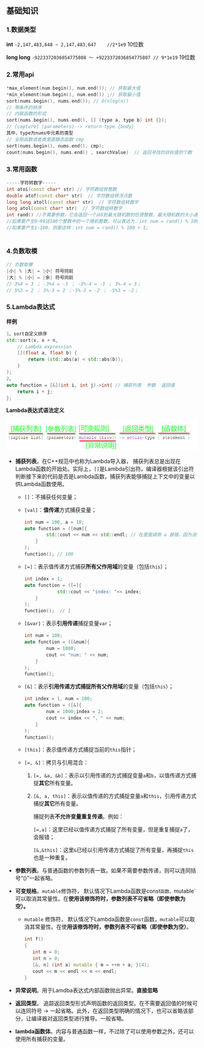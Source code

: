 ## 基础知识

### 1.数据类型

**int**					`-2,147,483,648 ~ 2,147,483,647    //2*1e9` 10位数

**long long**		`-9223372036854775808 ～ +9223372036854775807 // 9*1e19` 19位数

### 2.常用api

```c++
*max_element(num.begin(), num.end()); // 获取最大值   
*min_element(num.begin(), num.end()) ;// 获取最小值
sort(nums.begin(), nums.end()); // O(nlog(n))
// 带条件的排序
// 内联函数的形式
sort(nums.begin(), nums.end(), [] (type a, type b) int {});
// [capture] (parameters) -> return-type {body}
其中，type为nums中元素的类型
// 全局函数或者类里面静态函数 cmp
sort(nums.begin(), nums.end(), cmp);
count(nums.begin(), nums.end() , searchValue)  // 返回寻找的目标值的个数
```

### 3.常用函数

```c++
-----字符转数字-----
int atoi(const char* str) // 字符数组转整数
double atof(const char* str)  // 字符数组转浮点数
long long atoll(const char* str)  // 字符数组转数字
long atol(const char* str)  // 字符数组转数字
int rand() //不需要参数，它会返回一个从0到最大随机数的任意整数，最大随机数的大小通常是固定的一个大整数。
//如果要产生0~99这100个整数中的一个随机整数，可以表达为：int num = rand() % 100;
//如果要产生1~100，则是这样：int num = rand() % 100 + 1;  
    
```

### 4.负数取模

```c++
// 负数取模
|小| % |大| = |小| 符号同前
|大| % |小| = |余| 符号同前
// 3%4 = 3 ； -3%4 = -3 ； -3%-4 = -3 ； 3%-4 = 3；
// 5%3 = 2 ； 5%-3 = 2 ；-5%-3 = -2 ； -5%3 = -2；
```

### 5.Lambda表达式

**样例**

```c++
1、sort自定义排序
std::sort(x, x + n,
    // Lambda expression
    [](float a, float b) {            
        return (std::abs(a) < std::abs(b));
    }
);
2、
auto function = [&](int i, int j)->int{ // 捕获列表  参数  返回值
    return i + j;
};
```

**Lambda表达式语法定义**

![image-20230525150809334](typora文档图片/image-20230525150809334.png)

- **捕获列表**。在C++规范中也称为Lambda导入器， 捕获列表总是出现在Lambda函数的开始处。实际上，`[]`是Lambda引出符。编译器根据该引出符判断接下来的代码是否是Lambda函数，捕获列表能够捕捉上下文中的变量以供Lambda函数使用。

    - `[]`：不捕获任何变量；

    - `[val]`：**值传递**方式捕获变量；

        ```c++
        int num = 100, a = 10;
        auto function = ([num]{
                std::cout << num << std::endl; // 在里面调用 a 报错，因为没有传递值
            }
        );
        function(); // 100
        ```

    - `[=]`：表示值传递方式捕获**所有父作用域**的变量（包括`this`）；

        ```c++
        int index = 1;
        auto function = ([=]{
                    std::cout << "index: "<< index;
            }
        );
        function();  // 1
        ```

        

    - `[&var]`：表示**引用传递**捕捉变量`var`；

        ```c++
        int num = 100;
        auto function = ([&num]{
                num = 1000;
                cout << "num: " << num;
            }
        );
        function();
        ```

    - `[&]`：表示**引用传递方式捕捉所有父作用域**的变量（包括`this`）；

        ```c++
        int index = 1, num = 100;
        auto function = ([&]{
                num = 1000;index = 2;
                cout << index << ", " << num;
            }
        );
        function();
        ```

    - `[this]`：表示值传递方式捕捉当前的`this`指针；

    - `[=, &]`：拷贝与引用混合：

        1. `[=, &a, &b]`：表示以引用传递的方式捕捉变量`a`和`b`，以值传递方式捕捉**其它**所有变量。

        2. `[&, a, this]`：表示以值传递的方式捕捉变量`a`和`this`，引用传递方式捕捉**其它**所有变量。

            捕捉列表**不允许变量重复传递**。例如：

            `[=,a]`：这里已经以值传递方式捕捉了所有变量，但是重复捕捉`a`了，会报错；

            `[&,&this]`：这里`&`已经以引用传递方式捕捉了所有变量，再捕捉`this`也是一种重复。

            

- **参数列表**。与普通函数的参数列表一致。如果不需要参数传递，则可以连同括号“()”一起省略。

- **可变规格**。`mutable`修饰符， 默认情况下Lambda函数是const`函数，`mutable`可以取消其常量性。在**使用该修饰符时，参数列表不可省略（即使参数为空）。**

    - `mutable` 修饰符， 默认情况下Lambda函数是`const`函数，`mutable`可以取消其常量性。在使**用该修饰符时，参数列表不可省略（即使参数为空）**。

        ```c++
        int f()
        {
           int m = 0;
           int n = 0;
           [&, n] (int a) mutable { m = ++n + a; }(4);
           cout << m << endl << n << endl;
        }
        
        ```

        

- **异常说明**。用于Lamdba表达式内部函数抛出异常。**直接忽略**

- **返回类型**。 追踪返回类型形式声明函数的返回类型。在不需要返回值的时候可以连同符号 -> 一起省略。此外，在返回类型明确的情况下，也可以省略该部分，让编译器对返回类型进行推导。一般省略。

- **lambda函数体**。内容与普通函数一样，不过除了可以使用参数之外，还可以使用所有捕获的变量。
